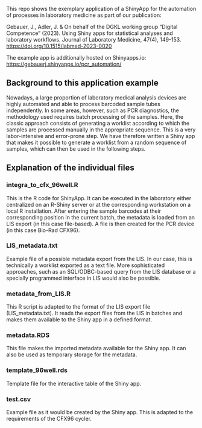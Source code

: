 This repo shows the exemplary application of a ShinyApp for the automation of processes in laboratory medicine as part of our publication:

Gebauer, J., Adler, J. & On behalf of the DGKL working group “Digital Competence” (2023). Using Shiny apps for statistical analyses and laboratory workflows. Journal of Laboratory Medicine, 47(4), 149-153. https://doi.org/10.1515/labmed-2023-0020

The example app is additionally hosted on Shinyapps.io:
https://gebauerj.shinyapps.io/pcr_automation/

## Background to this application example
Nowadays, a large proportion of laboratory medical analysis devices are highly automated and able to process barcoded sample tubes independently. In some areas, however, such as PCR diagnostics, the methodology used requires batch processing of the samples. Here, the classic approach consists of generating a worklist according to which the samples are processed manually in the appropriate sequence. This is a very labor-intensive and error-prone step. We have therefore written a Shiny app that makes it possible to generate a worklist from a random sequence of samples, which can then be used in the following steps.

## Explanation of the individual files

### integra_to_cfx_96well.R 
This is the R code for ShinyApp. It can be executed in the laboratory either centralized on an R-Shiny server or at the corresponding workstation on a local R installation. After entering the sample barcodes at their corresponding position in the current batch, the metadata is loaded from an LIS export (in this case file-based). A file is then created for the PCR device (in this case Bio-Rad CFX96).

### LIS_metadata.txt
Example file of a possible metadata export from the LIS. 
In our case, this is technically a worklist exported as a text file. More sophisticated approaches, such as an SQL/ODBC-based query from the LIS database or a specially programmed interface in LIS would also be possible.

### metadata_from_LIS.R
This R script is adapted to the format of the LIS export file (LIS_metadata.txt). It reads the export files from the LIS in batches and makes them available to the Shiny app in a defined format.

### metadata.RDS
This file makes the imported metadata available for the Shiny app. It can also be used as temporary storage for the metadata.

### template_96well.rds
Template file for the interactive table of the Shiny app.

### test.csv
Example file as it would be created by the Shiny app. This is adapted to the requirements of the CFX96 cycler.
